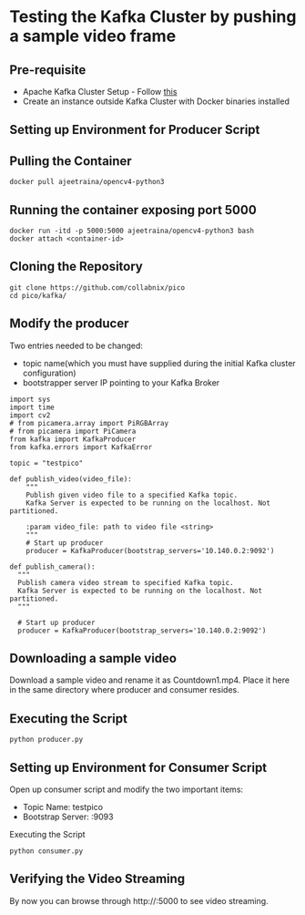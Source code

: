 # Testing the Kafka Cluster by pushing a sample video frame

## Pre-requisite

- Apache Kafka Cluster Setup - Follow [this](https://github.com/collabnix/pico/blob/master/kafka/README.md)
- Create an instance outside Kafka Cluster with Docker binaries installed

## Setting up Environment for Producer Script

## Pulling the Container

```
docker pull ajeetraina/opencv4-python3
```

## Running the container exposing port 5000

```
docker run -itd -p 5000:5000 ajeetraina/opencv4-python3 bash
docker attach <container-id>
```

## Cloning the Repository

```
git clone https://github.com/collabnix/pico
cd pico/kafka/
```

## Modify the producer

Two entries needed to be changed:
- topic name(which you must have supplied during the initial Kafka cluster configuration)
- bootstrapper server IP pointing to your Kafka Broker

```
import sys
import time
import cv2
# from picamera.array import PiRGBArray
# from picamera import PiCamera
from kafka import KafkaProducer
from kafka.errors import KafkaError

topic = "testpico"

def publish_video(video_file):
    """
    Publish given video file to a specified Kafka topic. 
    Kafka Server is expected to be running on the localhost. Not partitioned.
    
    :param video_file: path to video file <string>
    """
    # Start up producer
    producer = KafkaProducer(bootstrap_servers='10.140.0.2:9092')
  ```
  
  ```
  def publish_camera():
    """
    Publish camera video stream to specified Kafka topic.
    Kafka Server is expected to be running on the localhost. Not partitioned.
    """

    # Start up producer
    producer = KafkaProducer(bootstrap_servers='10.140.0.2:9092')
  
  ```
  
  ## Downloading a sample video 
  
  Download a sample video and rename it as Countdown1.mp4. Place it here in the same directory where producer and consumer resides.
  
  ## Executing the Script
  
  ```
  python producer.py
  ```
  
  ## Setting up Environment for Consumer Script
  
  Open up consumer script and modify the two important items:
  
  - Topic Name: testpico
  - Bootstrap Server: <IP>:9093
    
  Executing the Script
  
  ```
  python consumer.py
  ```
  
  ## Verifying the Video Streaming
  
  By now you can browse through http://<Instance-IP>:5000 to see video streaming.



